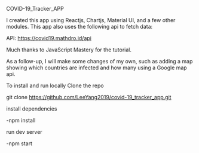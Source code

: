 COVID-19_Tracker_APP

I created this app using Reactjs, Chartjs, Material UI, and a few other modules. This app also uses the following api to fetch data:

API: https://covid19.mathdro.id/api

Much thanks to JavaScript Mastery for the tutorial.

As a follow-up, I will make some changes of my own, such as adding a map showing which countries are infected and how many using a Google map api.

To install and run locally
Clone the repo

git clone https://github.com/LeeYang2019/covid-19_tracker_app.git

install dependencies

-npm install

run dev server

-npm start
